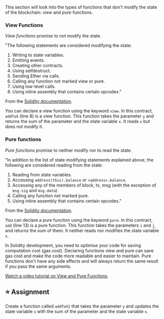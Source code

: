 This section will look into the types of functions that don't modify the state of the blockchain: _view_ and _pure_ functions.

### View Functions

_View functions_ promise to not modify the state.

"The following statements are considered modifying the state:

1. Writing to state variables.
2. Emitting events.
3. Creating other contracts.
4. Using selfdestruct.
5. Sending Ether via calls.
6. Calling any function not marked view or pure.
7. Using low-level calls.
8. Using inline assembly that contains certain opcodes."

From the <a href="https://docs.soliditylang.org/en/latest/contracts.html#view-functions" target="_blank">Solidity documentation</a>.

You can declare a view function using the keyword `view`. In this contract, `addToX` (line 8) is a view function. This function takes the parameter `y` and returns the sum of the parameter and the state variable `x`. It reads `x` but does not modify it.

### Pure functions

_Pure functions_ promise to neither modify nor to read the state.

"In addition to the list of state modifying statements explained above, the following are considered reading from the state:

1. Reading from state variables.
2. Accessing `address(this).balance` or `<address>.balance`.
3. Accessing any of the members of block, tx, msg (with the exception of `msg.sig` and `msg.data`).
4. Calling any function not marked pure.
5. Using inline assembly that contains certain opcodes."

From the <a href="https://docs.soliditylang.org/en/latest/contracts.html#pure-functions" target="_blank">Solidity documentation</a>.

You can declare a pure function using the keyword `pure`. In this contract, `add` (line 13) is a pure function. This function takes the parameters `i` and `j`, and returns the sum of them. It neither reads nor modifies the state variable `x`.

In Solidity development, you need to optimise your code for saving computation cost (gas cost). Declaring functions view and pure can save gas cost and make the code more readable and easier to maintain. Pure functions don't have any side effects and will always return the same result if you pass the same arguments.

<a href="https://www.youtube.com/watch?v=vOmXqJ4Qzbc" target="_blank">Watch a video tutorial on View and Pure Functions</a>.

## ⭐️ Assignment

Create a function called `addToX2` that takes the parameter `y` and updates the state variable `x` with the sum of the parameter and the state variable `x`.
